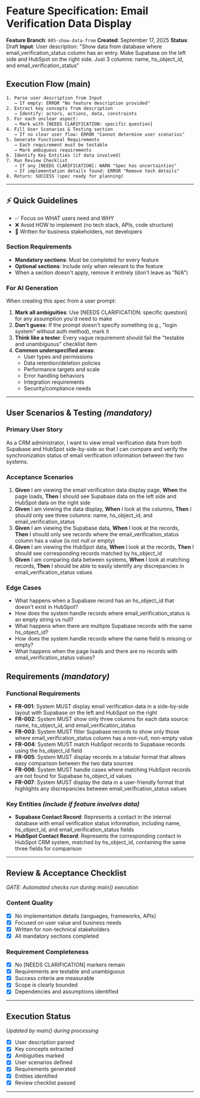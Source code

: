 # Feature Specification: Email Verification Data Display

**Feature Branch**: `005-show-data-from`
**Created**: September 17, 2025
**Status**: Draft
**Input**: User description: "Show data from database where email_verification_status column has an entry. Make Supabase on the left side and HubSpot on the right side. Just 3 columns: name, hs_object_id, and email_verification_status"

## Execution Flow (main)

```
1. Parse user description from Input
   → If empty: ERROR "No feature description provided"
2. Extract key concepts from description
   → Identify: actors, actions, data, constraints
3. For each unclear aspect:
   → Mark with [NEEDS CLARIFICATION: specific question]
4. Fill User Scenarios & Testing section
   → If no clear user flow: ERROR "Cannot determine user scenarios"
5. Generate Functional Requirements
   → Each requirement must be testable
   → Mark ambiguous requirements
6. Identify Key Entities (if data involved)
7. Run Review Checklist
   → If any [NEEDS CLARIFICATION]: WARN "Spec has uncertainties"
   → If implementation details found: ERROR "Remove tech details"
8. Return: SUCCESS (spec ready for planning)
```

---

## ⚡ Quick Guidelines

- ✅ Focus on WHAT users need and WHY
- ❌ Avoid HOW to implement (no tech stack, APIs, code structure)
- 👥 Written for business stakeholders, not developers

### Section Requirements

- **Mandatory sections**: Must be completed for every feature
- **Optional sections**: Include only when relevant to the feature
- When a section doesn't apply, remove it entirely (don't leave as "N/A")

### For AI Generation

When creating this spec from a user prompt:

1. **Mark all ambiguities**: Use [NEEDS CLARIFICATION: specific question] for any assumption you'd need to make
2. **Don't guess**: If the prompt doesn't specify something (e.g., "login system" without auth method), mark it
3. **Think like a tester**: Every vague requirement should fail the "testable and unambiguous" checklist item
4. **Common underspecified areas**:
   - User types and permissions
   - Data retention/deletion policies
   - Performance targets and scale
   - Error handling behaviors
   - Integration requirements
   - Security/compliance needs

---

## User Scenarios & Testing _(mandatory)_

### Primary User Story

As a CRM administrator, I want to view email verification data from both Supabase and HubSpot side-by-side so that I can compare and verify the synchronization status of email verification information between the two systems.

### Acceptance Scenarios

1. **Given** I am viewing the email verification data display page, **When** the page loads, **Then** I should see Supabase data on the left side and HubSpot data on the right side
2. **Given** I am viewing the data display, **When** I look at the columns, **Then** I should only see three columns: name, hs_object_id, and email_verification_status
3. **Given** I am viewing the Supabase data, **When** I look at the records, **Then** I should only see records where the email_verification_status column has a value (is not null or empty)
4. **Given** I am viewing the HubSpot data, **When** I look at the records, **Then** I should see corresponding records matched by hs_object_id
5. **Given** I am comparing data between systems, **When** I look at matching records, **Then** I should be able to easily identify any discrepancies in email_verification_status values

### Edge Cases

- What happens when a Supabase record has an hs_object_id that doesn't exist in HubSpot?
- How does the system handle records where email_verification_status is an empty string vs null?
- What happens when there are multiple Supabase records with the same hs_object_id?
- How does the system handle records where the name field is missing or empty?
- What happens when the page loads and there are no records with email_verification_status values?

## Requirements _(mandatory)_

### Functional Requirements

- **FR-001**: System MUST display email verification data in a side-by-side layout with Supabase on the left and HubSpot on the right
- **FR-002**: System MUST show only three columns for each data source: name, hs_object_id, and email_verification_status
- **FR-003**: System MUST filter Supabase records to show only those where email_verification_status column has a non-null, non-empty value
- **FR-004**: System MUST match HubSpot records to Supabase records using the hs_object_id field
- **FR-005**: System MUST display records in a tabular format that allows easy comparison between the two data sources
- **FR-006**: System MUST handle cases where matching HubSpot records are not found for Supabase hs_object_id values
- **FR-007**: System MUST display the data in a user-friendly format that highlights any discrepancies between email_verification_status values

### Key Entities _(include if feature involves data)_

- **Supabase Contact Record**: Represents a contact in the internal database with email verification status information, including name, hs_object_id, and email_verification_status fields
- **HubSpot Contact Record**: Represents the corresponding contact in HubSpot CRM system, matched by hs_object_id, containing the same three fields for comparison

---

## Review & Acceptance Checklist

_GATE: Automated checks run during main() execution_

### Content Quality

- [x] No implementation details (languages, frameworks, APIs)
- [x] Focused on user value and business needs
- [x] Written for non-technical stakeholders
- [x] All mandatory sections completed

### Requirement Completeness

- [x] No [NEEDS CLARIFICATION] markers remain
- [x] Requirements are testable and unambiguous
- [x] Success criteria are measurable
- [x] Scope is clearly bounded
- [x] Dependencies and assumptions identified

---

## Execution Status

_Updated by main() during processing_

- [x] User description parsed
- [x] Key concepts extracted
- [x] Ambiguities marked
- [x] User scenarios defined
- [x] Requirements generated
- [x] Entities identified
- [x] Review checklist passed

---
